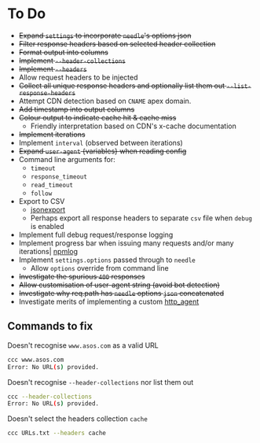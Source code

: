 # To Do

* ~~Expand `settings` to incorporate `needle`'s options json~~
* ~~Filter response headers based on selected header collection~~
* ~~Format output into columns~~
* ~~Implement `--header-collections`~~
* ~~Implement `--headers`~~
* Allow request headers to be injected
* ~~Collect all unique response headers and optionally list them out `--list-response-headers`~~
* Attempt CDN detection based on `CNAME` apex domain.
* ~~Add timestamp into output columns~~
* ~~Colour output to indicate cache hit & cache miss~~
  * Friendly interpretation based on CDN's x-cache documentation
* ~~Implement iterations~~
* Implement `interval` (observed between iterations)
* ~~Expand `user-agent` {variables} when reading config~~
* Command line arguments for:
  * `timeout`
  * `response_timeout`
  * `read_timeout`
  * `follow`
* Export to CSV
  * [jsonexport](https://www.npmjs.com/package/jsonexport)
  * Perhaps export all response headers to separate `csv` file when `debug` is enabled
* Implement full debug request/response logging
* Implement progress bar when issuing many requests and/or many iterations| [npmlog](https://www.npmjs.com/package/npmlog)
* Implement `settings.options` passed through to `needle`
  * Allow `options` override from command line
* ~~Investigate the spurious `400` responses~~
* ~~Allow customisation of user-agent string (avoid bot detection)~~
* ~~Investigate why req.path has `needle` options `json` concatenated~~
* Investigate merits of implementing a custom [http_agent](https://nodejs.org/api/http.html#http_class_http_agent)

## Commands to fix

Doesn't recognise `www.asos.com` as a valid URL

```bash
ccc www.asos.com
Error: No URL(s) provided.
```

Doesn't recognise `--header-collections` nor list them out

```bash
ccc --header-collections
Error: No URL(s) provided.
```

Doesn't select the headers collection `cache`

```bash
ccc URLs.txt --headers cache
```
